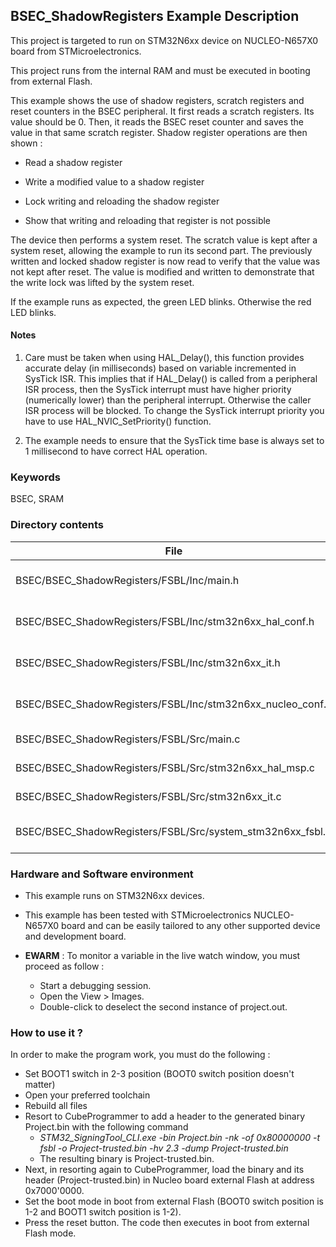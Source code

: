 ## <b>BSEC_ShadowRegisters Example Description</b>

This project is targeted to run on STM32N6xx device on NUCLEO-N657X0 board from STMicroelectronics.

This project runs from the internal RAM and must be executed in booting from external Flash.

This example shows the use of shadow registers, scratch registers and reset counters in the BSEC peripheral.
It first reads a scratch registers. Its value should be 0.
Then, it reads the BSEC reset counter and saves the value in that same scratch register.
Shadow register operations are then shown :

  - Read a shadow register

  - Write a modified value to a shadow register

  - Lock writing and reloading the shadow register

  - Show that writing and reloading that register is not possible

The device then performs a system reset.
The scratch value is kept after a system reset, allowing the example to run its second part.
The previously written and locked shadow register is now read to verify that the value was not kept after reset.
The value is modified and written to demonstrate that the write lock was lifted by the system reset.

If the example runs as expected, the green LED blinks. Otherwise the red LED blinks.

#### <b>Notes</b>

 1. Care must be taken when using HAL_Delay(), this function provides accurate delay (in milliseconds)
    based on variable incremented in SysTick ISR. This implies that if HAL_Delay() is called from
    a peripheral ISR process, then the SysTick interrupt must have higher priority (numerically lower)
    than the peripheral interrupt. Otherwise the caller ISR process will be blocked.
    To change the SysTick interrupt priority you have to use HAL_NVIC_SetPriority() function.

 2. The example needs to ensure that the SysTick time base is always set to 1 millisecond
    to have correct HAL operation.


### <b>Keywords</b>

BSEC, SRAM

### <b>Directory contents</b>

File | Description
 --- | ---
  BSEC/BSEC_ShadowRegisters/FSBL/Inc/main.h                   | Header for main.c module
  BSEC/BSEC_ShadowRegisters/FSBL/Inc/stm32n6xx_hal_conf.h     | HAL Configuration file
  BSEC/BSEC_ShadowRegisters/FSBL/Inc/stm32n6xx_it.h           | Interrupt handlers header file
  BSEC/BSEC_ShadowRegisters/FSBL/Inc/stm32n6xx_nucleo_conf.h  | BSP Configuration file
  BSEC/BSEC_ShadowRegisters/FSBL/Src/main.c                   | Main program
  BSEC/BSEC_ShadowRegisters/FSBL/Src/stm32n6xx_hal_msp.c      | HAL MSP module
  BSEC/BSEC_ShadowRegisters/FSBL/Src/stm32n6xx_it.c           | Interrupt handlers
  BSEC/BSEC_ShadowRegisters/FSBL/Src/system_stm32n6xx_fsbl.c  | STM32N6xx system source file

### <b>Hardware and Software environment</b>

  - This example runs on STM32N6xx devices.

  - This example has been tested with STMicroelectronics NUCLEO-N657X0
    board and can be easily tailored to any other supported device
    and development board.

  - **EWARM** : To monitor a variable in the live watch window, you must proceed as follow :
    - Start a debugging session.
    - Open the View > Images.
    - Double-click to deselect the second instance of project.out. 

### <b>How to use it ?</b>

 In order to make the program work, you must do the following :

 - Set BOOT1 switch in 2-3 position (BOOT0 switch position doesn't matter)
 - Open your preferred toolchain
 - Rebuild all files
 - Resort to CubeProgrammer to add a header to the generated binary Project.bin with the following command
   - *STM32_SigningTool_CLI.exe -bin Project.bin -nk -of 0x80000000 -t fsbl -o Project-trusted.bin -hv 2.3 -dump Project-trusted.bin*
   - The resulting binary is Project-trusted.bin.
 - Next, in resorting again to CubeProgrammer, load the binary and its header (Project-trusted.bin) in Nucleo board external Flash at address 0x7000'0000.
 - Set the boot mode in boot from external Flash (BOOT0 switch position is 1-2 and BOOT1 switch position is 1-2).
 - Press the reset button. The code then executes in boot from external Flash mode.


